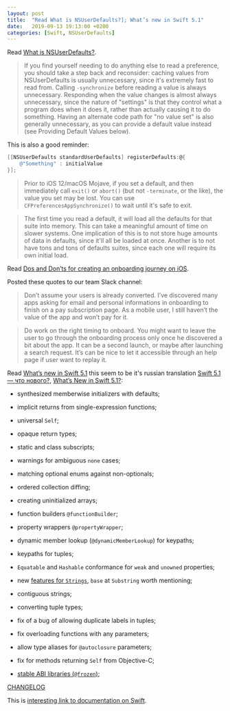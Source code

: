 ```yaml
---
layout: post
title:  "Read What is NSUserDefaults?]; What’s new in Swift 5.1"
date:   2019-09-13 19:13:00 +0200
categories: [Swift, NSUserDefaults]
---
```

Read [What is NSUserDefaults?](http://dscoder.com/defaults.html).

> If you find yourself needing to do anything else to read a preference, you should take a step back and reconsider: caching values from NSUserDefaults is usually unnecessary, since it's extremely fast to read from. Calling `-synchronize` before reading a value is always unnecessary. Responding when the value changes is almost always unnecessary, since the nature of "settings" is that they control what a program does when it does it, rather than actually causing it to do something. Having an alternate code path for "no value set" is also generally unnecessary, as you can provide a default value instead (see Providing Default Values below).

This is also a good reminder:

```Objective-C
[[NSUserDefaults standardUserDefaults] registerDefaults:@{
    @"Something" : initialValue
}];
```

> Prior to iOS 12/macOS Mojave, if you set a default, and then immediately call `exit()` or `abort()` (but not `-terminate`, or the like), the value you set may be lost. You can use `CFPreferencesAppSynchronize()` to wait until it's safe to exit.

> The first time you read a default, it will load all the defaults for that suite into memory. This can take a meaningful amount of time on slower systems. One implication of this is to not store huge amounts of data in defaults, since it'll all be loaded at once. Another is to not have tons and tons of defaults suites, since each one will require its own initial load.

Read [Dos and Don’ts for creating an onboarding journey on iOS](https://benoitpasquier.com/dos-donts-onboarding-ios/). 

Posted these quotes to our team Slack channel:

> Don’t assume your users is already converted. I’ve discovered many apps asking for email and personal informations in onboarding to finish on a pay subscription page. As a mobile user, I still haven’t the value of the app and won’t pay for it.

> Do work on the right timing to onboard. You might want to leave the user to go through the onboarding process only once he discovered a bit about the app. It can be a second launch, or maybe after launching a search request. It’s can be nice to let it accessible through an help page if user want to replay it.

Read [What’s new in Swift 5.1](https://www.hackingwithswift.com/articles/182/whats-new-in-swift-5-1) this seem to be it's russian translation [Swift 5.1 — что нового?](https://habr.com/ru/post/446522/), [What’s New in Swift 5.1?](https://www.raywenderlich.com/4187396-what-s-new-in-swift-5-1):

* synthesized memberwise initializers with defaults;

* implicit returns from single-expression functions;

* universal `Self`;

* opaque return types;

* static and class subscripts;

* warnings for ambiguous `none` cases;

* matching optional enums against non-optionals;

* ordered collection diffing;

* creating uninitialized arrays;

* function builders `@functionBuilder`;

* property wrappers `@propertyWrapper`;

* dynamic member lookup (`@dynamicMemberLookup`) for keypaths;

* keypaths for tuples;

* `Equatable` and `Hashable` conformance for `weak` and `unowned` properties;

* new [features for `Strings`](https://github.com/apple/swift-evolution/blob/master/proposals/0248-string-gaps-missing-apis.md), `base` at `Substring` worth mentioning;

* contiguous strings;

* converting tuple types;

* fix of a bug of allowing duplicate labels in tuples;

* fix overloading functions with any parameters;

* allow type aliases for `@autoclosure` parameters;

* fix for methods returning `Self` from Objective-C;

* [stable ABI libraries (`@frozen`)](https://github.com/apple/swift-evolution/blob/master/proposals/0260-library-evolution.md);

[CHANGELOG](https://github.com/apple/swift/blob/master/CHANGELOG.md)

This is [interesting link to documentation on Swift](https://developer.apple.com/documentation/swift).
